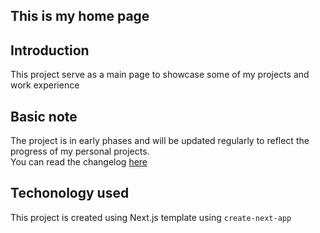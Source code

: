 ## This is my home page

## Introduction
This project serve as a main page to showcase some of my projects and work experience

## Basic note
The project is in early phases and will be updated regularly to reflect the progress of my personal projects. <br>
You can read the changelog [here](CHANGELOG.md)

## Techonology used
This project is created using Next.js template using `create-next-app`

